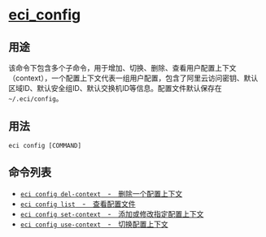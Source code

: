 # [eci_config](#eci_config)

## 用途
该命令下包含多个子命令，用于增加、切换、删除、查看用户配置上下文（context），一个配置上下文代表一组用户配置，包含了阿里云访问密钥、默认区域ID、默认安全组ID、默认交换机ID等信息。配置文件默认保存在`~/.eci/config`。

## 用法
```
eci config [COMMAND]
```

## 命令列表
- [`eci config del-context`　-　删除一个配置上下文](eci_config_del-context.md)
- [`eci config list`　-　查看配置文件](eci_config_list.md)
- [`eci config set-context`　-　添加或修改指定配置上下文](eci_config_set-context.md)
- [`eci config use-context`　-　切换配置上下文](eci_config_use-context.md)

